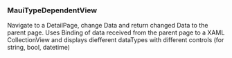 ### MauiTypeDependentView

Navigate to a DetailPage, change Data and return changed Data to the parent page.
Uses Binding of data received from the parent page to a XAML CollectionView 
and displays diefferent dataTypes with different controls (for string, bool, datetime)

